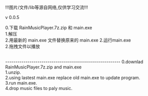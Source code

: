﻿!!!图片/文件/lib等源自网络,仅供学习交流!!!

v 0.0.5<br>

0.下载 RainMusicPlayer.7z.zip 和 main.exe<br>
1.解压<br>
2.用最新的 main.exe 文件替换原来的 main.exe
2.运行main.exe<br>
2.拖拽文件以播放<br>

<br>---------------------------------------------------------
0.downlad RainMusicPlayer.7z.zip and main.exe<br>
1.unzip.<br>
2.using lastest main.exe replace old main.exe to update program.<br>
3.run main.exe.<br>
4.drop music files to paly music.<br>